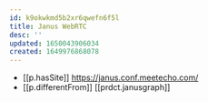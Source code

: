 ```yaml
---
id: k9okwkmd5b2xr6qwefn6f5l
title: Janus WebRTC
desc: ''
updated: 1650043906034
created: 1649976868078
---
```


- [[p.hasSite]] https://janus.conf.meetecho.com/
- [[p.differentFrom]] [[prdct.janusgraph]]